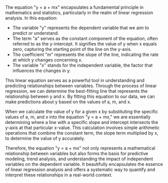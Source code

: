 The equation "y = a + mx" encapsulates a fundamental principle in mathematics and statistics, particularly in the realm of linear regression analysis. In this equation:
- The variable "y" represents the dependent variable that we aim to predict or understand.
- The term "a" serves as the constant component of the equation, often referred to as the y-intercept. It signifies the value of y when x equals zero, capturing the starting point of the line on the y-axis.
- The coefficient "m" represents the slope of the line, indicating the rate at which y changes concerning x.
- The variable "x" stands for the independent variable, the factor that influences the changes in y.

This linear equation serves as a powerful tool in understanding and predicting relationships between variables. Through the process of linear regression, we can determine the best-fitting line that represents the relationship between y and x. By fitting this equation to our data, we can make predictions about y based on the values of a, m, and x.

When we calculate the value of y for a given x by substituting the specific values of a, m, and x into the equation "y = a + mx," we are essentially determining where a line with a specific slope and intercept intersects the y-axis at that particular x-value. This calculation involves simple arithmetic operations that combine the constant term, the slope term multiplied by x, to determine the value of y accurately.

Therefore, the equation "y = a + mx" not only represents a mathematical relationship between variables but also forms the basis for predictive modeling, trend analysis, and understanding the impact of independent variables on the dependent variable. It beautifully encapsulates the essence of linear regression analysis and offers a systematic way to quantify and interpret these relationships in a real-world context.